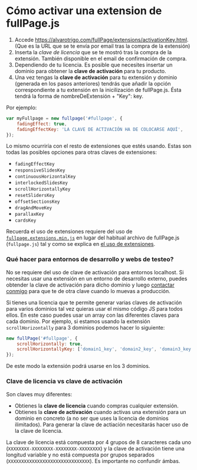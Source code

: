 # Cómo activar una extension de fullPage.js

1. Accede https://alvarotrigo.com/fullPage/extensions/activationKey.html. (Que es la URL que se te envía por email tras la compra de la extensión)
1. Inserta la *clave de licencia* que se te mostró tras la compra de la extensión. También disponible en el email de confirmación de compra.
1. Dependiendo de tu licencia. Es posible que necesites insertar un dominio para obtener la **clave de activación** para tu producto.
1. Una vez tengas la **clave de activación** para tu extensión y dominio (generada en los pasos anteriores) tendrás que añadir la opción correspondiente a tu extensión en la inicilización de fullPage.js. Ésta tendrá la forma de nombreDeExtensión + "Key": key.

Por ejemplo:

```javascript
var myFullpage = new fullpage('#fullpage', {
    fadingEffect: true,
    fadingEffectKey: 'LA CLAVE DE ACTIVACIÓN HA DE COLOCARSE AQUÍ',
});
```

Lo mismo ocurriría con el resto de extensiones que estés usando.
Estas son todas las posibles opciones para otras claves de extensiones:

* `fadingEffectKey`
* `responsiveSlidesKey`
* `continuousHorizontalKey`
* `interlockedSlidesKey`
* `scrollHorizontallyKey`
* `resetSlidersKey`
* `offsetSectionsKey`
* `dragAndMoveKey`
* `parallaxKey`
* `cardsKey`

Recuerda el uso de extensiones requiere del uso de [`fullpage.extensions.min.js`](https://github.com/alvarotrigo/fullPage.js/blob/master/dist/fullpage.extensions.min.js) en lugar del habitual archivo de fullPage.js (`fullpage.js`) tal y como se explica en [el uso de extensiones](https://github.com/alvarotrigo/fullPage.js/tree/master/lang/spanish#uso-de-extensiones).

### Qué hacer para entornos de desarrollo y webs de testeo?
No se requiere del uso de clave de activación para entornos localhost.
Si necesitas usar una extensión en un entorno de desarrollo externo, puedes obtender la clave de activación para dicho dominio y luego [contactar conmigo](http://alvarotrigo.com/#contact) para que te de otra clave cuando lo muevas a producción.

Si tienes una licencia que te permite generar varias claves de activación para varios dominios tal vez quieras usar el mismo código JS para todos ellos. En este caso puedes usar un array con las diferentes claves para cada dominio. Por ejemplo, si estamos usando la extensión `scrollHorizontally` para 3 dominios podemos hacer lo siguiente:

```js
new fullPage('#fullpage', {
    scrollHorizontally: true,
    scrollHorizontallyKey: ['domain1_key', 'domain2_key', 'domain3_key'] 
});
```

De este modo la extensión podrá usarse en los 3 dominios.


### Clave de licencia vs clave de activación
Son claves muy diferentes:
- Obtienes la **clave de licencia** cuando compras cualquier extensión.
- Obtienes la **clave de activación** cuando activas una extensión para un dominio en concreto (a no ser que uses la licencia de dominios ilimitados). Para generar la clave de actiación necesitarás hacer uso de la clave de licencia.

La clave de licencia está compuesta por 4 grupos de 8 caracteres cada uno (`XXXXXXXX-XXXXXXXX-XXXXXXXX-XXXXXXXX`) y la clave de activación tiene una longitud variable y no está compuesta por grupos separados (`XXXXXXXXXXXXXXXXXXXXXXXXXXXXXXX`).
Es importante no confundir ámbas.